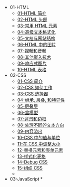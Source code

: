 * 01-HTML
  * [01-HTML 简介](01-HTML/01-HTML%20简介.md)
  * [02-HTML 头部](01-HTML/02-HTML%20头部.md)
  * [03-常用 HTML 元素](01-HTML/03-常用%20HTML%20元素.md)
  * [04-高级文本格式化](01-HTML/04-高级文本格式化.md)
  * [05-文档与网站结构](01-HTML/05-文档与网站结构.md)
  * [06-HTML 中的图片](01-HTML/06-HTML%20中的图片.md)
  * [07-视频和音频](01-HTML/07-视频和音频.md)
  * [08-其他嵌入技术](01-HTML/08-其他嵌入技术.md)
  * [09-响应式图片](01-HTML/09-响应式图片.md)
  * [10-HTML 表格](01-HTML/10-HTML%20表格.md)
* 02-CSS
  * [01-CSS 简介](02-CSS/01-CSS%20简介.md)
  * [02-CSS 如何工作](02-CSS/02-CSS%20如何工作.md)
  * [03-CSS 选择器](02-CSS/03-CSS%20选择器.md)
  * [04-继承, 层叠, 和特异性](02-CSS/04-继承,%20层叠,%20和特异性.md)
  * [05-层叠层](02-CSS/05-层叠层.md)
  * [06-盒模型](02-CSS/06-盒模型.md)
  * [07-背景和边框](02-CSS/07-背景和边框.md)
  * [08-处理不同的文本方向](02-CSS/08-处理不同的文本方向.md)
  * [09-内容溢出](02-CSS/09-内容溢出.md)
  * [10-CSS 中的值与单位](02-CSS/10-CSS%20中的值与单位.md)
  * [11-在 CSS 中调整大小](02-CSS/11-在%20CSS%20中调整大小.md)
  * [12-替换元素和表单元素](02-CSS/12-替换元素和表单元素.md)
  * [13-样式化表格](02-CSS/13-样式化表格.md)
  * [14-Debug CSS](02-CSS/14-Debug%20CSS.md)
  * [15-组织 CSS](02-CSS/15-组织%20CSS.md)
  * 
* 03-JavaScript
  * 